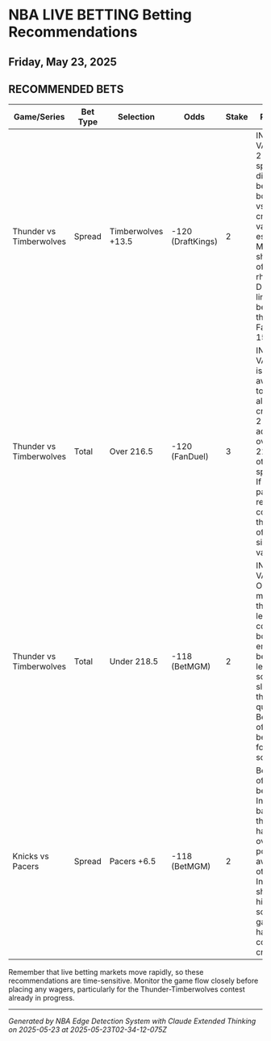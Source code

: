 # NBA LIVE BETTING Betting Recommendations
## Friday, May 23, 2025

## RECOMMENDED BETS
| Game/Series | Bet Type | Selection | Odds | Stake | Reasoning |
|-------------|----------|-----------|------|-------|-----------|
| Thunder vs Timberwolves | Spread | Timberwolves +13.5 | -120 (DraftKings) | 2 | IN-GAME VALUE: The 2-point spread difference between books (13.5 vs 15.5) creates value, especially if Minnesota shows any offensive rhythm. DraftKings line offers better value than FanDuel's 15.5. |
| Thunder vs Timberwolves | Total | Over 216.5 | -120 (FanDuel) | 3 | IN-GAME VALUE: This is the lowest available total across all books, creating a 2-point advantage over the 218.5 line at other sportsbooks. If game pace remains consistent, this line offers significant value. |
| Thunder vs Timberwolves | Total | Under 218.5 | -118 (BetMGM) | 2 | IN-GAME VALUE: If OKC maintains their large lead, we could see both teams empty their benches, leading to a scoring slowdown in the final quarter. BetMGM offers the best odds for this scenario. |
| Knicks vs Pacers | Spread | Pacers +6.5 | -118 (BetMGM) | 2 | BetMGM offers the best line for Indiana backers with that extra half-point over the 6-point spread available at other books. In what should be a high-scoring game, that half-point could prove crucial. |

Remember that live betting markets move rapidly, so these recommendations are time-sensitive. Monitor the game flow closely before placing any wagers, particularly for the Thunder-Timberwolves contest already in progress.

---
*Generated by NBA Edge Detection System with Claude Extended Thinking on 2025-05-23 at 2025-05-23T02-34-12-075Z*
